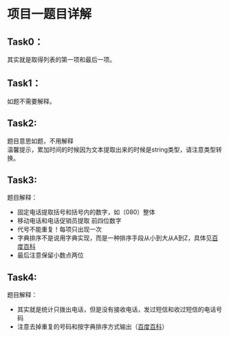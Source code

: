 
# 项目一题目详解 

## Task0：

其实就是取得列表的第一项和最后一项。

## Task1：

如题不需要解释。

## Task2:

题目意思如题，不用解释<br>
温馨提示，累加时间的时候因为文本提取出来的时候是string类型，请注意类型转换。

## Task3:

题目解释：<br>
- 固定电话提取括号和括号内的数字，如（080）整体
- 移动电话和电话促销员提取 前四位数字
- 代号不能重复！每项只出现一次
- 字典排序不是说用字典实现，而是一种排序手段从小到大从A到Z，具体见[百度百科](https://baike.baidu.com/item/%E5%AD%97%E5%85%B8%E6%8E%92%E5%BA%8F)<br>
- 最后注意保留小数点两位

## Task4:

题目解释：
- 其实就是统计只拨出电话，但是没有接收电话，发过短信和收过短信的电话号码
- 注意去掉重复的号码和按字典排序方式输出（[百度百科](https://baike.baidu.com/item/%E5%AD%97%E5%85%B8%E6%8E%92%E5%BA%8F)）
